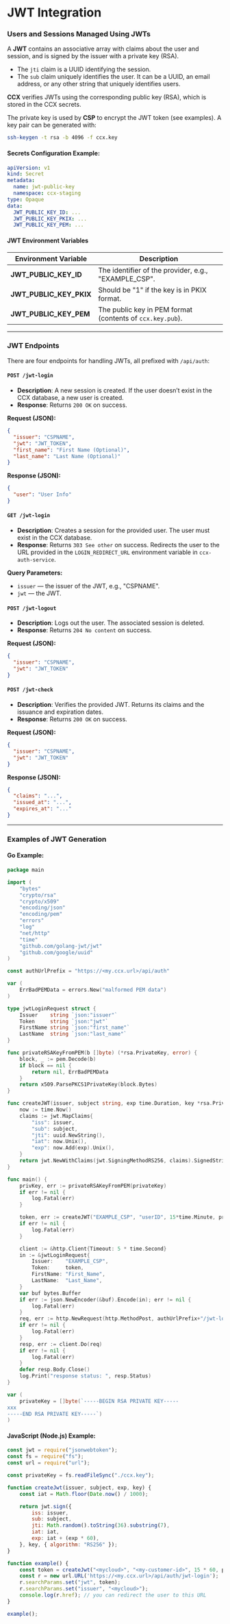 # JWT Integration

### Users and Sessions Managed Using JWTs

A **JWT** contains an associative array with claims about the user and session, and is signed by the issuer with a private key (RSA).

- The `jti` claim is a UUID identifying the session.
- The `sub` claim uniquely identifies the user. It can be a UUID, an email address, or any other string that uniquely identifies users.

**CCX** verifies JWTs using the corresponding public key (RSA), which is stored in the CCX secrets.

The private key is used by **CSP** to encrypt the JWT token (see examples). A key pair can be generated with:

```bash
ssh-keygen -t rsa -b 4096 -f ccx.key
```

#### Secrets Configuration Example:

```yaml
apiVersion: v1
kind: Secret
metadata:
  name: jwt-public-key
  namespace: ccx-staging
type: Opaque
data:
  JWT_PUBLIC_KEY_ID: ...
  JWT_PUBLIC_KEY_PKIX: ...
  JWT_PUBLIC_KEY_PEM: ...
```

#### JWT Environment Variables

| Environment Variable     | Description                                             |
| ------------------------ | ------------------------------------------------------- |
| **JWT_PUBLIC_KEY_ID**    | The identifier of the provider, e.g., "EXAMPLE_CSP".    |
| **JWT_PUBLIC_KEY_PKIX**  | Should be "1" if the key is in PKIX format.             |
| **JWT_PUBLIC_KEY_PEM**   | The public key in PEM format (contents of `ccx.key.pub`). |

---

### JWT Endpoints

There are four endpoints for handling JWTs, all prefixed with `/api/auth`:

#### `POST /jwt-login`
- **Description**: A new session is created. If the user doesn’t exist in the CCX database, a new user is created.
- **Response**: Returns `200 OK` on success.
  
**Request (JSON):**

```json
{
  "issuer": "CSPNAME",
  "jwt": "JWT_TOKEN",
  "first_name": "First Name (Optional)",
  "last_name": "Last Name (Optional)"
}
```

**Response (JSON):**

```json
{
  "user": "User Info"
}
```

#### `GET /jwt-login`
- **Description**: Creates a session for the provided user. The user must exist in the CCX database.
- **Response**: Returns `303 See other` on success. Redirects the user to the URL provided in the `LOGIN_REDIRECT_URL` environment variable in `ccx-auth-service`.

**Query Parameters:**
- `issuer` — the issuer of the JWT, e.g., "CSPNAME".
- `jwt` — the JWT.

#### `POST /jwt-logout`
- **Description**: Logs out the user. The associated session is deleted.
- **Response**: Returns `204 No content` on success.

**Request (JSON):**

```json
{
  "issuer": "CSPNAME",
  "jwt": "JWT_TOKEN"
}
```

#### `POST /jwt-check`
- **Description**: Verifies the provided JWT. Returns its claims and the issuance and expiration dates.
- **Response**: Returns `200 OK` on success.

**Request (JSON):**

```json
{
  "issuer": "CSPNAME",
  "jwt": "JWT_TOKEN"
}
```

**Response (JSON):**

```json
{
  "claims": "...",
  "issued_at": "...",
  "expires_at": "..."
}
```

---

### Examples of JWT Generation

#### **Go Example:**

```go
package main

import (
    "bytes"
    "crypto/rsa"
    "crypto/x509"
    "encoding/json"
    "encoding/pem"
    "errors"
    "log"
    "net/http"
    "time"
    "github.com/golang-jwt/jwt"
    "github.com/google/uuid"
)

const authUrlPrefix = "https://<my.ccx.url>/api/auth"

var (
    ErrBadPEMData = errors.New("malformed PEM data")
)

type jwtLoginRequest struct {
    Issuer    string `json:"issuer"`
    Token     string `json:"jwt"`
    FirstName string `json:"first_name"`
    LastName  string `json:"last_name"`
}

func privateRSAKeyFromPEM(b []byte) (*rsa.PrivateKey, error) {
    block, _ := pem.Decode(b)
    if block == nil {
        return nil, ErrBadPEMData
    }
    return x509.ParsePKCS1PrivateKey(block.Bytes)
}

func createJWT(issuer, subject string, exp time.Duration, key *rsa.PrivateKey) (string, error) {
    now := time.Now()
    claims := jwt.MapClaims{
        "iss": issuer,
        "sub": subject,
        "jti": uuid.NewString(),
        "iat": now.Unix(),
        "exp": now.Add(exp).Unix(),
    }
    return jwt.NewWithClaims(jwt.SigningMethodRS256, claims).SignedString(key)
}

func main() {
    privKey, err := privateRSAKeyFromPEM(privateKey)
    if err != nil {
        log.Fatal(err)
    }

    token, err := createJWT("EXAMPLE_CSP", "userID", 15*time.Minute, privKey)
    if err != nil {
        log.Fatal(err)
    }

    client := &http.Client{Timeout: 5 * time.Second}
    in := &jwtLoginRequest{
        Issuer:    "EXAMPLE_CSP",
        Token:     token,
        FirstName: "First_Name",
        LastName:  "Last_Name",
    }
    var buf bytes.Buffer
    if err := json.NewEncoder(&buf).Encode(in); err != nil {
        log.Fatal(err)
    }
    req, err := http.NewRequest(http.MethodPost, authUrlPrefix+"/jwt-login", &buf)
    if err != nil {
        log.Fatal(err)
    }
    resp, err := client.Do(req)
    if err != nil {
        log.Fatal(err)
    }
    defer resp.Body.Close()
    log.Print("response status: ", resp.Status)
}

var (
    privateKey = []byte(`-----BEGIN RSA PRIVATE KEY-----
xxx
-----END RSA PRIVATE KEY-----`)
)
```

#### **JavaScript (Node.js) Example:**

```javascript
const jwt = require("jsonwebtoken");
const fs = require("fs");
const url = require("url");

const privateKey = fs.readFileSync("./ccx.key");

function createJwt(issuer, subject, exp, key) {
    const iat = Math.floor(Date.now() / 1000);

    return jwt.sign({
        iss: issuer,
        sub: subject,
        jti: Math.random().toString(36).substring(7),
        iat: iat,
        exp: iat + (exp * 60),
    }, key, { algorithm: "RS256" });
}

function example() {
    const token = createJwt("<mycloud>", "<my-customer-id>", 15 * 60, privateKey);
    const r = new url.URL('https://<my.ccx.url>/api/auth/jwt-login');
    r.searchParams.set("jwt", token);
    r.searchParams.set("issuer", "<mycloud>");
    console.log(r.href); // you can redirect the user to this URL
}

example();
